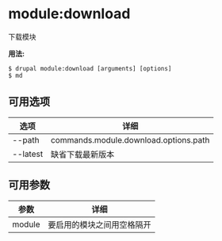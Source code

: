 # module:download
下载模块

**用法:**
```
$ drupal module:download [arguments] [options]
$ md  
```

## 可用选项
选项 | 详细
-------|-------------
--path | commands.module.download.options.path
--latest | 缺省下载最新版本

## 可用参数
参数 | 详细
---------|-------------
module | 要启用的模块之间用空格隔开

